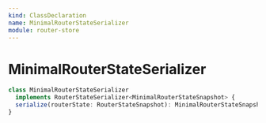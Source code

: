 ```yaml
---
kind: ClassDeclaration
name: MinimalRouterStateSerializer
module: router-store
---
```


# MinimalRouterStateSerializer

```ts
class MinimalRouterStateSerializer
  implements RouterStateSerializer<MinimalRouterStateSnapshot> {
  serialize(routerState: RouterStateSnapshot): MinimalRouterStateSnapshot;
}
```
